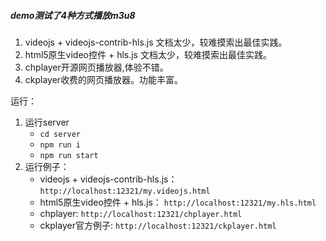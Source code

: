 ##### demo测试了4种方式播放m3u8

1. videojs + videojs-contrib-hls.js  文档太少，较难摸索出最佳实践。
2. html5原生video控件 + hls.js  文档太少，较难摸索出最佳实践。
3. chplayer开源网页播放器,体验不错。
4. ckplayer收费的网页播放器。功能丰富。



运行：

1. 运行server 
   + `cd server`
   + `npm run i`
   + `npm run start`
2. 运行例子：
   + videojs + videojs-contrib-hls.js： `http://localhost:12321/my.videojs.html`
   + html5原生video控件 + hls.js： `http://localhost:12321/my.hls.html`
   + chplayer: `http://localhost:12321/chplayer.html` 
   + ckplayer官方例子: `http://localhost:12321/ckplayer.html` 